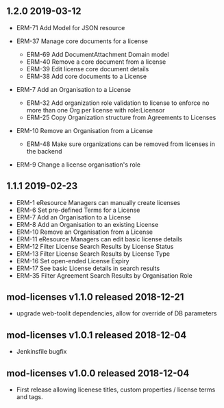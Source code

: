 ## 1.2.0 2019-03-12
 * ERM-71 Add Model for JSON resource
 
 * ERM-37 Manage core documents for a license
   * ERM-69 Add DocumentAttachment Domain model
   * ERM-40 Remove a core document from a license
   * ERM-39 Edit license core document details
   * ERM-38 Add core documents to a License
   
 * ERM-7 Add an Organisation to a License 
   * ERM-32 Add organization role validation to license to enforce no more than one Org per license with role:Licensor
   * ERM-25 Copy Organization structure from Agreements to Licenses
   
 * ERM-10 	Remove an Organisation from a License
   * ERM-48 Make sure organizations can be removed from licenses in the backend
   
 * ERM-9 	Change a license organisation's role

## 1.1.1 2019-02-23

 * ERM-1 eResource Managers can manually create licenses
 * ERM-6 Set pre-defined Terms for a License
 * ERM-7 Add an Organisation to a License
 * ERM-8 Add an Organisation to an existing License
 * ERM-10 Remove an Organisation from a License
 * ERM-11 eResource Managers can edit basic license details
 * ERM-12 Filter License Search Results by License Status
 * ERM-13 Filter License Search Results by License Type
 * ERM-16 Set open-ended License Expiry
 * ERM-17 See basic License details in search results
 * ERM-35 Filter Agreement Search Results by Organisation Role

## mod-licenses v1.1.0 released 2018-12-21

 * upgrade web-toolit dependencies, allow for override of DB parameters

## mod-licenses v1.0.1 released 2018-12-04

 * Jenkinsfile bugfix

## mod-licenses v1.0.0 released 2018-12-04 

 * First release allowing licenese titles, custom properties / license terms and tags.
